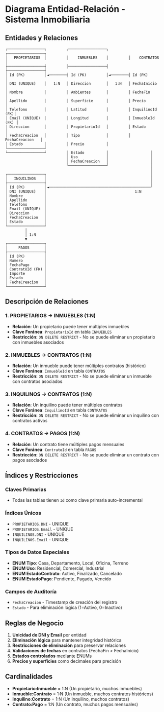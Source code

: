# Diagrama Entidad-Relación - Sistema Inmobiliaria

## Entidades y Relaciones

```
┌─────────────────┐         ┌─────────────────┐         ┌─────────────────┐
│   PROPIETARIOS  │         │    INMUEBLES    │         │    CONTRATOS    │
├─────────────────┤         ├─────────────────┤         ├─────────────────┤
│ Id (PK)         │◄────────┤ Id (PK)         │◄────────┤ Id (PK)         │
│ DNI (UNIQUE)    │   1:N   │ Direccion       │   1:N   │ FechaInicio     │
│ Nombre          │         │ Ambientes       │         │ FechaFin        │
│ Apellido        │         │ Superficie      │         │ Precio          │
│ Telefono        │         │ Latitud         │         │ InquilinoId (FK)│
│ Email (UNIQUE)  │         │ Longitud        │         │ InmuebleId (FK) │
│ Direccion       │         │ PropietarioId   │         │ Estado          │
│ FechaCreacion   │         │ Tipo            │         │ FechaCreacion   │
│ Estado          │         │ Precio          │         └─────────────────┘
└─────────────────┘         │ Estado          │                   │
                            │ Uso             │                   │
                            │ FechaCreacion   │                   │
                            └─────────────────┘                   │
                                                                  │
┌─────────────────┐                                               │
│   INQUILINOS    │                                               │
├─────────────────┤                                               │
│ Id (PK)         │◄──────────────────────────────────────────────┘
│ DNI (UNIQUE)    │                                        1:N
│ Nombre          │
│ Apellido        │
│ Telefono        │
│ Email (UNIQUE)  │
│ Direccion       │
│ FechaCreacion   │
│ Estado          │
└─────────────────┘
         │
         │ 1:N
         ▼
┌─────────────────┐
│     PAGOS       │
├─────────────────┤
│ Id (PK)         │
│ Numero          │
│ FechaPago       │
│ ContratoId (FK) │
│ Importe         │
│ Estado          │
│ FechaCreacion   │
└─────────────────┘
```

## Descripción de Relaciones

### 1. PROPIETARIOS → INMUEBLES (1:N)
- **Relación**: Un propietario puede tener múltiples inmuebles
- **Clave Foránea**: `PropietarioId` en tabla `INMUEBLES`
- **Restricción**: `ON DELETE RESTRICT` - No se puede eliminar un propietario con inmuebles asociados

### 2. INMUEBLES → CONTRATOS (1:N)
- **Relación**: Un inmueble puede tener múltiples contratos (histórico)
- **Clave Foránea**: `InmuebleId` en tabla `CONTRATOS`
- **Restricción**: `ON DELETE RESTRICT` - No se puede eliminar un inmueble con contratos asociados

### 3. INQUILINOS → CONTRATOS (1:N)
- **Relación**: Un inquilino puede tener múltiples contratos
- **Clave Foránea**: `InquilinoId` en tabla `CONTRATOS`
- **Restricción**: `ON DELETE RESTRICT` - No se puede eliminar un inquilino con contratos activos

### 4. CONTRATOS → PAGOS (1:N)
- **Relación**: Un contrato tiene múltiples pagos mensuales
- **Clave Foránea**: `ContratoId` en tabla `PAGOS`
- **Restricción**: `ON DELETE RESTRICT` - No se puede eliminar un contrato con pagos asociados

## Índices y Restricciones

### Claves Primarias
- Todas las tablas tienen `Id` como clave primaria auto-incremental

### Índices Únicos
- `PROPIETARIOS.DNI` - UNIQUE
- `PROPIETARIOS.Email` - UNIQUE
- `INQUILINOS.DNI` - UNIQUE
- `INQUILINOS.Email` - UNIQUE

### Tipos de Datos Especiales
- **ENUM Tipo**: Casa, Departamento, Local, Oficina, Terreno
- **ENUM Uso**: Residencial, Comercial, Industrial
- **ENUM EstadoContrato**: Activo, Finalizado, Cancelado
- **ENUM EstadoPago**: Pendiente, Pagado, Vencido

### Campos de Auditoría
- `FechaCreacion` - Timestamp de creación del registro
- `Estado` - Para eliminación lógica (1=Activo, 0=Inactivo)

## Reglas de Negocio

1. **Unicidad de DNI y Email** por entidad
2. **Eliminación lógica** para mantener integridad histórica
3. **Restricciones de eliminación** para preservar relaciones
4. **Validaciones de fechas** en contratos (FechaFin > FechaInicio)
5. **Estados controlados** mediante ENUMs
6. **Precios y superficies** como decimales para precisión

## Cardinalidades

- **Propietario:Inmueble** = 1:N (Un propietario, muchos inmuebles)
- **Inmueble:Contrato** = 1:N (Un inmueble, muchos contratos históricos)
- **Inquilino:Contrato** = 1:N (Un inquilino, muchos contratos)
- **Contrato:Pago** = 1:N (Un contrato, muchos pagos mensuales)
